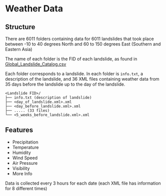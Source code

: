 # Weather Data

## Structure

There are 6011 folders containing data for 6011 landslides that took place between -10 to 40 degrees North and 60 to 150 degrees East (Southern and Eastern Asia)

The name of each folder is the FID of each landslide, as found in [Global_Landslide_Catalog.csv](https://github.com/Landslide-Analytics-System/Data/blob/main/Global_Landslide_Catalog.csv)

Each folder corresponds to a landslide. In each folder is `info.txt`, a description of the landslide, and 36 XML files containing weather data from 35 days before
the landslide up to the day of the landslide.

```
<Landslide FID>/
├── info.txt (description of landslide)
├── <day_of_landslide.xml>.xml 
├── <day_before_landslide.xml>.xml
├── ..... (33 files)
└── <5_weeks_before_landslide.xml>.xml
```

## Features
- Precipitation
- Temperature
- Humidity
- Wind Speed
- Air Pressure
- Visibility
- More Info

Data is collected every 3 hours for each date (each XML file has information for 8 different times)

